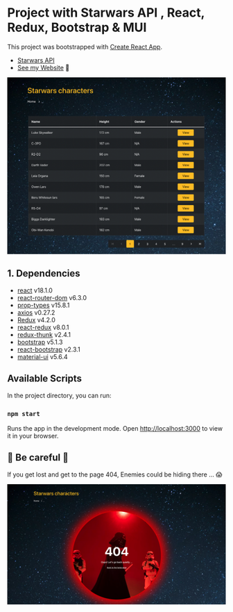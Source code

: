 # Project with Starwars API , React, Redux, Bootstrap & MUI

This project was bootstrapped with [Create React App](https://github.com/facebook/create-react-app).

-   [Starwars API](https://swapi.dev)
-   [See my Website](https://stellular-bublanina-375797.netlify.app/) 👋

<kbd>![Starwars table](./Starwars.png)</kbd>

## 1. Dependencies

-   [react](https://reactjs.org/) v18.1.0
-   [react-router-dom](https://reactrouter.com/web/guides/quick-start) v6.3.0
-   [prop-types](https://yarnpkg.com/package/prop-types) v15.8.1
-   [axios](https://axios-http.com/docs/intro) v0.27.2
-   [Redux](https://redux.js.org/) v4.2.0
-   [react-redux](https://react-redux.js.org/) v8.0.1
-   [redux-thunk](https://github.com/reduxjs/redux-thunk) v2.4.1
-   [bootstrap](https://yarnpkg.com/package/bootstrap) v5.1.3
-   [react-bootstrap](https://react-bootstrap.github.io/getting-started/introduction/) v2.3.1
-   [material-ui](https://mui.com/material-ui/getting-started/installation/) v5.6.4

## Available Scripts

In the project directory, you can run:

### `npm start`

Runs the app in the development mode.
Open [http://localhost:3000](http://localhost:3000) to view it in your browser.

## 🚨 Be careful 🚨

If you get lost and get to the page 404, Enemies could be hiding there ... 😱

<kbd>![Starwars 404-page](./Starwars-404.png)</kbd>

